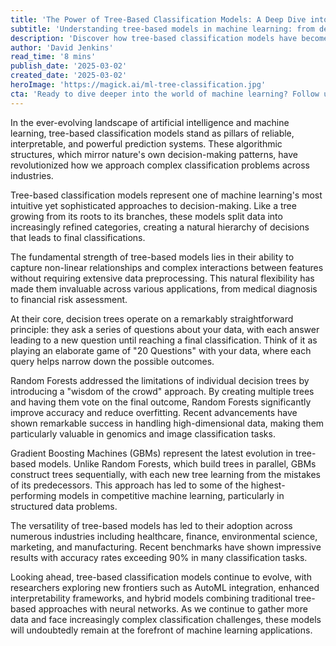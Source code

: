 ```yaml
---
title: 'The Power of Tree-Based Classification Models: A Deep Dive into Modern Machine Learning'
subtitle: 'Understanding tree-based models in machine learning: from decision trees to gradient boosting'
description: 'Discover how tree-based classification models have become fundamental to modern machine learning, offering powerful prediction capabilities while maintaining interpretability. From basic decision trees to advanced gradient boosting machines, learn how these models are shaping the future of AI across industries.'
author: 'David Jenkins'
read_time: '8 mins'
publish_date: '2025-03-02'
created_date: '2025-03-02'
heroImage: 'https://magick.ai/ml-tree-classification.jpg'
cta: 'Ready to dive deeper into the world of machine learning? Follow us on LinkedIn for daily insights on AI, machine learning, and data science innovations that are transforming industries.'
---
```


In the ever-evolving landscape of artificial intelligence and machine learning, tree-based classification models stand as pillars of reliable, interpretable, and powerful prediction systems. These algorithmic structures, which mirror nature's own decision-making patterns, have revolutionized how we approach complex classification problems across industries.

Tree-based classification models represent one of machine learning's most intuitive yet sophisticated approaches to decision-making. Like a tree growing from its roots to its branches, these models split data into increasingly refined categories, creating a natural hierarchy of decisions that leads to final classifications.

The fundamental strength of tree-based models lies in their ability to capture non-linear relationships and complex interactions between features without requiring extensive data preprocessing. This natural flexibility has made them invaluable across various applications, from medical diagnosis to financial risk assessment.

At their core, decision trees operate on a remarkably straightforward principle: they ask a series of questions about your data, with each answer leading to a new question until reaching a final classification. Think of it as playing an elaborate game of "20 Questions" with your data, where each query helps narrow down the possible outcomes.

Random Forests addressed the limitations of individual decision trees by introducing a "wisdom of the crowd" approach. By creating multiple trees and having them vote on the final outcome, Random Forests significantly improve accuracy and reduce overfitting. Recent advancements have shown remarkable success in handling high-dimensional data, making them particularly valuable in genomics and image classification tasks.

Gradient Boosting Machines (GBMs) represent the latest evolution in tree-based models. Unlike Random Forests, which build trees in parallel, GBMs construct trees sequentially, with each new tree learning from the mistakes of its predecessors. This approach has led to some of the highest-performing models in competitive machine learning, particularly in structured data problems.

The versatility of tree-based models has led to their adoption across numerous industries including healthcare, finance, environmental science, marketing, and manufacturing. Recent benchmarks have shown impressive results with accuracy rates exceeding 90% in many classification tasks.

Looking ahead, tree-based classification models continue to evolve, with researchers exploring new frontiers such as AutoML integration, enhanced interpretability frameworks, and hybrid models combining traditional tree-based approaches with neural networks. As we continue to gather more data and face increasingly complex classification challenges, these models will undoubtedly remain at the forefront of machine learning applications.